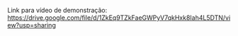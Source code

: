 Link para vídeo de demonstração: https://drive.google.com/file/d/1ZkEq9TZkFaeGWPyV7qkHxk8Iah4L5DTN/view?usp=sharing
